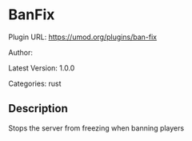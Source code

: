 # BanFix

Plugin URL: https://umod.org/plugins/ban-fix

Author: 

Latest Version: 1.0.0

Categories: rust

## Description

Stops the server from freezing when banning players
